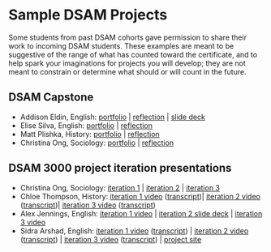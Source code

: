 # Sample DSAM Projects

Some students from past DSAM cohorts gave permission to share their work to incoming DSAM students. These examples are meant to be suggestive of the range of what has counted toward the certificate, and to help spark your imaginations for projects you will develop; they are not meant to constrain or determine what should or will count in the future.

## DSAM Capstone

* Addison Eldin, English: [portfolio](https://addeldin.github.io/projects/) \| [reflection](https://addeldin.github.io/projects/dsam-reflection/) \| [slide deck](https://docs.google.com/presentation/d/1O_kX6BKYM5WWS08cFGDXw3LXXvkF3-D6gSuKRZWKfS0/edit#slide=id.gcb9a0b074_1_0)
* Elise Silva, English: [portfolio](https://elisesilva458703634.wordpress.com/) \| [reflection](https://pitt-my.sharepoint.com/:b:/g/personal/ecs86_pitt_edu/Ebb05m69uQdOs7AAHgLMK2EBD2BLJtA0Dj1AhEGja4wwcA)
* Matt Plishka, History: [portfolio](https://plishkam523.wixsite.com/website) \| [reflection](https://plishkam523.wixsite.com/website/self-reflective-essay)
* Christina Ong, Sociology: [portfolio](https://christinanong.wordpress.com/2021/04/20/dsam-capstone-portfolio/) \| [reflection](https://christinanong.wordpress.com/2021/05/01/dsam-certificate-capstone-self-reflection/)  

## DSAM 3000 project iteration presentations

* Christina Ong, Sociology: [iteration 1](https://christinanong.wordpress.com/2019/09/23/dsam-seminar-final-project-iteration-1/) \| [iteration 2](https://christinanong.wordpress.com/2019/10/20/dsam-3000-final-project-iteration-2/) \| [iteration 3](https://christinanong.wordpress.com/2019/11/18/dsam-3000-final-project-iteration-3/)
* Chloe Thompson, History: [iteration 1 video](https://pitt-my.sharepoint.com/:v:/g/personal/millerb_pitt_edu/EQOYVwI1cwlKgUIROktOk2QBa1rTCD5-R4a7L7Ul-TRisA?nav=eyJyZWZlcnJhbEluZm8iOnsicmVmZXJyYWxBcHAiOiJPbmVEcml2ZUZvckJ1c2luZXNzIiwicmVmZXJyYWxBcHBQbGF0Zm9ybSI6IldlYiIsInJlZmVycmFsTW9kZSI6InZpZXciLCJyZWZlcnJhbFZpZXciOiJNeUZpbGVzTGlua0NvcHkifX0&e=Ka3cZw) ([transcript](https://pitt-my.sharepoint.com/:t:/g/personal/millerb_pitt_edu/EWmOFnfVNkxBrH7Cp34noMwBQOLmK5p8LAXffbJxnK-ekA?e=tLLEVQ))\| [iteration 2 video](https://pitt-my.sharepoint.com/:v:/g/personal/millerb_pitt_edu/EZ8PI2uZRCFOv_8EQDGmif8BV7eJI7dvkbuWAek51AUCDA?nav=eyJyZWZlcnJhbEluZm8iOnsicmVmZXJyYWxBcHAiOiJPbmVEcml2ZUZvckJ1c2luZXNzIiwicmVmZXJyYWxBcHBQbGF0Zm9ybSI6IldlYiIsInJlZmVycmFsTW9kZSI6InZpZXciLCJyZWZlcnJhbFZpZXciOiJNeUZpbGVzTGlua0NvcHkifX0&e=9wmRe5) ([transcript](https://pitt-my.sharepoint.com/:t:/g/personal/millerb_pitt_edu/ERmz_Khh8FNEo68AVERv1TkBMr-o0bcMHllXBu4NnV7Ytg?e=2qY2c8))\| [iteration 3 video](https://pitt-my.sharepoint.com/:v:/g/personal/millerb_pitt_edu/EezSuNBsDCJLlLxHIHCaLWgBC8YtoCOEMpgGRwxV7ry_Ng?nav=eyJyZWZlcnJhbEluZm8iOnsicmVmZXJyYWxBcHAiOiJPbmVEcml2ZUZvckJ1c2luZXNzIiwicmVmZXJyYWxBcHBQbGF0Zm9ybSI6IldlYiIsInJlZmVycmFsTW9kZSI6InZpZXciLCJyZWZlcnJhbFZpZXciOiJNeUZpbGVzTGlua0NvcHkifX0&e=W9RYTO) ([transcript](https://pitt-my.sharepoint.com/:t:/g/personal/millerb_pitt_edu/EUtwizlsFGRJqfuhQJRq3-EBNN9g8bAMLmjWOHsRDRss3w?e=vkhfUc))
* Alex Jennings, English: [iteration 1 video](https://www.capcut.com/view/7285215201404649990?workspaceId=7284430750529929222) \| [iteration 2 slide deck](https://pitt-my.sharepoint.com/:b:/g/personal/millerb_pitt_edu/EQ1GJp9YcGVJpiDcZnyhZ1EBlwIpPdbPHMfTBhDH8J7csw?e=1PzMhZ) \| [iteration 3 video](https://pitt-my.sharepoint.com/:v:/g/personal/millerb_pitt_edu/EW6Q_tbOmt9JiP6fexHQh1wBdZ7zq5jJrnEVRv2u1fQfoQ?e=xP4ok2)
* Sidra Arshad, English: [iteration 1 video](https://pitt-my.sharepoint.com/:v:/g/personal/millerb_pitt_edu/EdZvOGCAau5Ep8H5JPwO1vUBcPwVm6O0PVex586mbQjhzQ?e=xZt1mZ) ([transcript](https://pitt-my.sharepoint.com/:t:/g/personal/millerb_pitt_edu/EfEkEEsE0U1HgbrX3AlDt3QBvdra_OGVFdDbI8wvSiKZ0w?e=lzepuN)) \| [iteration 2 video](https://pitt-my.sharepoint.com/:v:/g/personal/millerb_pitt_edu/EaYFbuIG0S1Jl1tg9T2lerwB4B9AsVI4gvCXMWPWqqQgQg?e=Agy1oH) ([transcript](https://pitt-my.sharepoint.com/:t:/g/personal/millerb_pitt_edu/ERRPrQG_8MZAuFPrGakgmeYBvl518ayE7grbyMRjH6X9kQ?e=yFbeRF)) \| [iteration 3 video](https://pitt-my.sharepoint.com/:v:/g/personal/millerb_pitt_edu/EUP2Bonji7BEkDjtN8s7cXwBdl1_zTUPT5vIrXssC0S0ag?e=r6e1Vi) ([transcript](https://pitt-my.sharepoint.com/:t:/g/personal/millerb_pitt_edu/EUBvIXuGe59Mkj7AJOcGydABnlmT_R6YZtLBvHleNUk2xQ?e=0dYHRY)) \| [project site](https://scalar.usc.edu/works/dsam-project---blm-activists-/index)